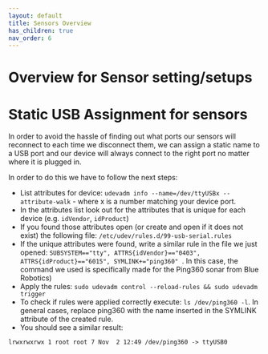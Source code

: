 ```yaml
---
layout: default
title: Sensors Overview
has_children: true
nav_order: 6
---
```


# Overview for Sensor setting/setups




# Static USB Assignment for sensors 

In order to avoid the hassle of finding out what ports our sensors will reconnect to each time we disconnect them,
we can assign a static name to a USB port and our device will always connect to the right port no matter where it is
plugged in.

In order to do this we have to follow the next steps:

- List attributes for device:
  `udevadm info --name=/dev/ttyUSBx --attribute-walk` - where x is a number matching your device port.
- In the attributes list look out for the attributes that is unique for each device (e.g. `idVendor`, `idProduct`)
- If you found those attributes open (or create and open if it does not exist) the following file: `/etc/udev/rules.d/99-usb-serial.rules`
- If the unique attributes were found, write a similar rule in the file we just opened: `SUBSYSTEM=="tty", ATTRS{idVendor}=="0403", ATTRS{idProduct}=="6015", SYMLINK+="ping360"
  `. In this case, the command we used is specifically made for the Ping360 sonar from Blue Robotics)
- Apply the rules: `sudo udevadm control --reload-rules && sudo udevadm trigger`
- To check if rules were applied correctly execute: `ls /dev/ping360 -l`. In general cases, replace ping360 with the name
  inserted in the SYMLINK attribute of the created rule.
- You should see a similar result:

`lrwxrwxrwx 1 root root 7 Nov  2 12:49 /dev/ping360 -> ttyUSB0`